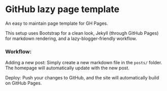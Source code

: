 # GitHub lazy page template

An easy to maintain page template for GH Pages.

This setup uses Bootstrap for a clean look, Jekyll (through GitHub Pages) for markdown rendering, and a lazy-blogger-friendly workflow.

### Workflow:

Adding a new post: Simply create a new markdown file in the `posts/` folder. The homepage will automatically update with the new post.

Deploy: Push your changes to GitHub, and the site will automatically build on GitHub Pages.


